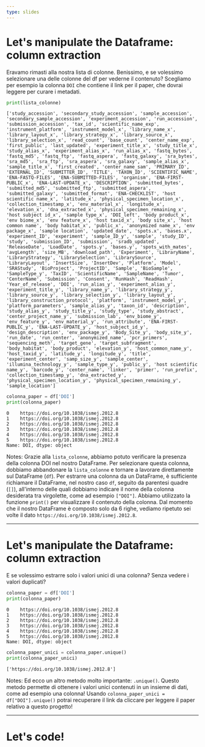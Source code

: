```yaml
---
type: slides
---
```


# Let's manipulate the Dataframe: column extraction

Eravamo rimasti alla nostra lista di colonne. Benissimo, e se volessimo selezionare una delle colonne del df per vederne il contenuto? Scegliamo per esempio la colonna `DOI` che contiene il link per il paper, che dovrai leggere per curare i metadati.

```python
print(lista_colonne)
```

```out
['study_accession', 'secondary_study_accession', 'sample_accession', 'secondary_sample_accession', 'experiment_accession', 'run_accession', 'submission_accession', 'tax_id', 'scientific_name_exp', 'instrument_platform', 'instrument_model_x', 'library_name_x', 'library_layout_x', 'library_strategy_x', 'library_source_x', 'library_selection_x', 'read_count', 'base_count', 'center_name_exp', 'first_public', 'last_updated', 'experiment_title_x', 'study_title_x', 'study_alias_x', 'experiment_alias_x', 'run_alias_x', 'fastq_bytes', 'fastq_md5', 'fastq_ftp', 'fastq_aspera', 'fastq_galaxy', 'sra_bytes', 'sra_md5', 'sra_ftp', 'sra_aspera', 'sra_galaxy', 'sample_alias_x', 'sample_title_x', 'first_created', 'center_name_sam', 'PRIMARY_ID', 'EXTERNAL_ID', 'SUBMITTER_ID', 'TITLE', 'TAXON_ID', 'SCIENTIFIC_NAME', 'ENA-FASTQ-FILES', 'ENA-SUBMITTED-FILES', 'organism', 'ENA-FIRST-PUBLIC_x', 'ENA-LAST-UPDATE_x', 'DESCRIPTION', 'submitted_bytes', 'submitted_md5', 'submitted_ftp', 'submitted_aspera', 'submitted_galaxy', 'submitted_format', 'ENA-CHECKLIST', 'host scientific name_x', 'latitude_x', 'physical_specimen_location_x', 'collection_timestamp_x', 'env_material_x', 'longitude_x', 'elevation_x', 'dna_extracted_x', 'physical_specimen_remaining_x', 'host subject id_x', 'sample type_x', 'DOI_left', 'body product_x', 'env biome_x', 'env feature_x', 'host taxid_x', 'body site_x', 'host common name', 'body habitat_x', 'public_x', 'anonymized name_x', 'env package_x', 'sample location', 'updated_date', 'spots.x', 'bases.x', 'experiment_ID', 'experiment', 'sample_ID_y', 'sample', 'study_ID', 'study', 'submission_ID', 'submission', 'sradb_updated', 'ReleaseDate', 'LoadDate', 'spots.y', 'bases.y', 'spots_with_mates', 'avgLength', 'size_MB', 'download_path', 'Experiment', 'LibraryName', 'LibraryStrategy', 'LibrarySelection', 'LibrarySource', 'LibraryLayout', 'InsertSize', 'InsertDev', 'Platform', 'Model', 'SRAStudy', 'BioProject', 'ProjectID', 'Sample', 'BioSample', 'SampleType_y', 'TaxID', 'ScientificName', 'SampleName', 'Tumor', 'CenterName', 'Submission', 'Consent', 'RunHash', 'ReadHash', 'Year_of_release', 'DOI', 'run_alias_y', 'experiment_alias_y', 'experiment_title_y', 'library_name_y', 'library_strategy_y', 'library_source_y', 'library_selection_y', 'library_layout_y', 'library_construction_protocol', 'platform', 'instrument_model_y', 'platform_parameters', 'sample_alias_y', 'taxon_id', 'description', 'study_alias_y', 'study_title_y', 'study_type', 'study_abstract', 'center_project_name_y', 'submission_lab', 'env_biome_y', 'env_feature_y', 'env_material_y', 'run_attribute', 'ENA-FIRST-PUBLIC_y', 'ENA-LAST-UPDATE_y', 'host_subject_id_y', 'design_description', 'env_package_y', 'Body_Site_y', 'body_site_y', 'run_date', 'run_center', 'anonymized_name', 'pcr_primers', 'sequencing_meth', 'target_gene', 'target_subfragment', 'body_habitat', 'body_product', 'elevation_y', 'host_common_name_y', 'host_taxid_y', 'latitude_y', 'longitude_y', 'title', 'experiment_center', 'samp_size_y', 'sample_center', 'illumina_technology_y', 'sample_type_y', 'public_y', 'host scientific name_y', 'barcode_y', 'center_name', 'linker', 'primer', 'run_prefix', 'collection_timestamp_y', 'dna_extracted_y', 'physical_specimen_location_y', 'physical_specimen_remaining_y', 'sample_location']
```
```python
colonna_paper = df['DOI']
print(colonna_paper)
```
```out
0    https://doi.org/10.1038/ismej.2012.8
1    https://doi.org/10.1038/ismej.2012.8
2    https://doi.org/10.1038/ismej.2012.8
3    https://doi.org/10.1038/ismej.2012.8
4    https://doi.org/10.1038/ismej.2012.8
5    https://doi.org/10.1038/ismej.2012.8
Name: DOI, dtype: object
```

Notes: Grazie alla `lista_colonne`, abbiamo potuto verificare la presenza della colonna DOI nel nostro DataFrame. Per selezionare questa colonna, dobbiamo abbandonare la `lista_colonne` e tornare a lavorare direttamente sul DataFrame (`df`). Per estrarre una colonna da un DataFrame, è sufficiente richiamare il DataFrame, nel nostro caso `df`, seguito da parentesi quadre (`[]`), all'interno delle quali dobbiamo indicare il nome della colonna desiderata tra virgolette, come ad esempio `["DOI"]`. Abbiamo utilizzato la funzione `print()` per visualizzare il contenuto della colonna. Dal momento che il nostro DataFrame è composto solo da 6 righe, vediamo ripetuto sei volte il dato `https://doi.org/10.1038/ismej.2012.8`.

---

# Let's manipulate the Dataframe: column extraction

E se volessimo estrarre solo i valori unici di una colonna? Senza vedere i valori duplicati?

```python
colonna_paper = df['DOI']
print(colonna_paper)
```
```out
0    https://doi.org/10.1038/ismej.2012.8
1    https://doi.org/10.1038/ismej.2012.8
2    https://doi.org/10.1038/ismej.2012.8
3    https://doi.org/10.1038/ismej.2012.8
4    https://doi.org/10.1038/ismej.2012.8
5    https://doi.org/10.1038/ismej.2012.8
Name: DOI, dtype: object
```
```python
colonna_paper_unici = colonna_paper.unique()
print(colonna_paper_unici)
```
```out
['https://doi.org/10.1038/ismej.2012.8']
```

Notes: Ed ecco un altro metodo molto importante: `.unique()`. Questo metodo permette di ottenere i valori unici contenuti in un insieme di dati, come ad esempio una colonna! Usando `colonna_paper_unici = df["DOI"].unique()` potrai recuperare il link da cliccare per leggere il paper relativo a questo progetto!

---

# Let's code!
